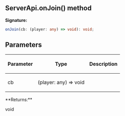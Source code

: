 
## ServerApi.onJoin() method

**Signature:**

```typescript
onJoin(cb: (player: any) => void): void;
```

## Parameters

<table><thead><tr><th>

Parameter


</th><th>

Type


</th><th>

Description


</th></tr></thead>
<tbody><tr><td>

cb


</td><td>

(player: any) =&gt; void


</td><td>


</td></tr>
</tbody></table>
**Returns:**

void

